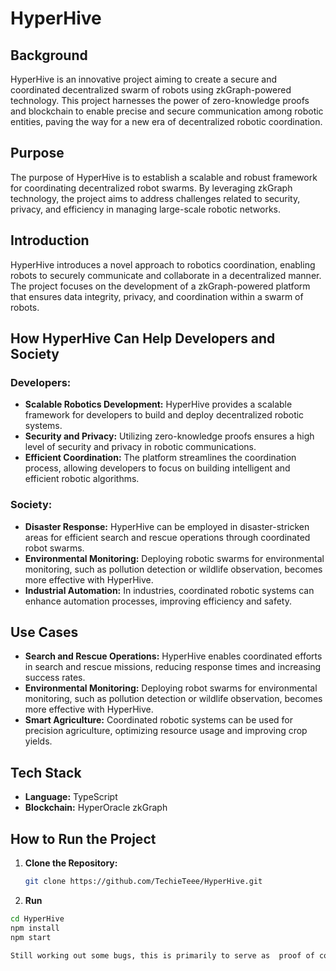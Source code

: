 # HyperHive

## Background

HyperHive is an innovative project aiming to create a secure and coordinated decentralized swarm of robots using zkGraph-powered technology. This project harnesses the power of zero-knowledge proofs and blockchain to enable precise and secure communication among robotic entities, paving the way for a new era of decentralized robotic coordination.

## Purpose

The purpose of HyperHive is to establish a scalable and robust framework for coordinating decentralized robot swarms. By leveraging zkGraph technology, the project aims to address challenges related to security, privacy, and efficiency in managing large-scale robotic networks.

## Introduction

HyperHive introduces a novel approach to robotics coordination, enabling robots to securely communicate and collaborate in a decentralized manner. The project focuses on the development of a zkGraph-powered platform that ensures data integrity, privacy, and coordination within a swarm of robots.

## How HyperHive Can Help Developers and Society

### Developers:

- **Scalable Robotics Development:** HyperHive provides a scalable framework for developers to build and deploy decentralized robotic systems.
- **Security and Privacy:** Utilizing zero-knowledge proofs ensures a high level of security and privacy in robotic communications.
- **Efficient Coordination:** The platform streamlines the coordination process, allowing developers to focus on building intelligent and efficient robotic algorithms.

### Society:

- **Disaster Response:** HyperHive can be employed in disaster-stricken areas for efficient search and rescue operations through coordinated robot swarms.
- **Environmental Monitoring:** Deploying robotic swarms for environmental monitoring, such as pollution detection or wildlife observation, becomes more effective with HyperHive.
- **Industrial Automation:** In industries, coordinated robotic systems can enhance automation processes, improving efficiency and safety.

## Use Cases

- **Search and Rescue Operations:** HyperHive enables coordinated efforts in search and rescue missions, reducing response times and increasing success rates.
- **Environmental Monitoring:** Deploying robot swarms for environmental monitoring, such as pollution detection or wildlife observation, becomes more effective with HyperHive.
- **Smart Agriculture:** Coordinated robotic systems can be used for precision agriculture, optimizing resource usage and improving crop yields.

## Tech Stack

- **Language:** TypeScript
- **Blockchain:** HyperOracle zkGraph

## How to Run the Project

1. **Clone the Repository:**
   ```bash
   git clone https://github.com/TechieTeee/HyperHive.git
2. **Run**
```bash
cd HyperHive
npm install
npm start

Still working out some bugs, this is primarily to serve as  proof of concept
